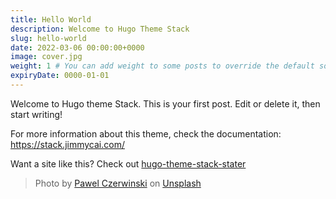 ```yaml
---
title: Hello World
description: Welcome to Hugo Theme Stack
slug: hello-world
date: 2022-03-06 00:00:00+0000
image: cover.jpg
weight: 1 # You can add weight to some posts to override the default sorting (date descending)
expiryDate: 0000-01-01
---
```


Welcome to Hugo theme Stack. This is your first post. Edit or delete it, then start writing!

For more information about this theme, check the documentation: https://stack.jimmycai.com/

Want a site like this? Check out [hugo-theme-stack-stater](https://github.com/CaiJimmy/hugo-theme-stack-starter)

> Photo by [Pawel Czerwinski](https://unsplash.com/@pawel_czerwinski) on [Unsplash](https://unsplash.com/)
